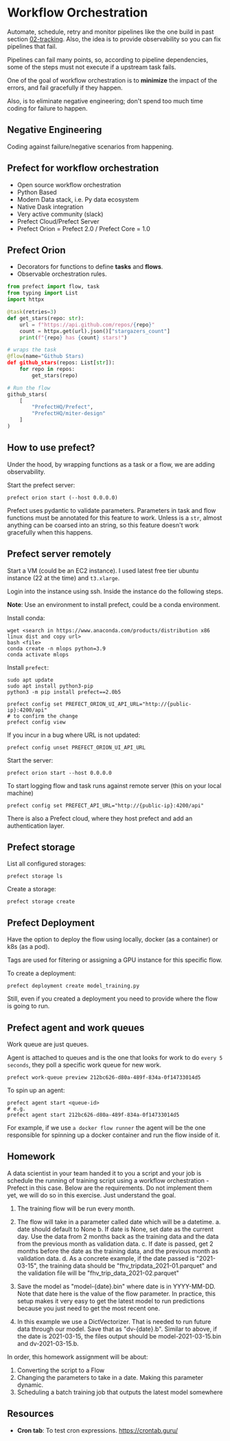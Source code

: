 # Workflow Orchestration

Automate, schedule, retry and monitor pipelines like the one build in past section [02-tracking](../02-tracking/README.md). Also, the idea is to provide observability so you can fix pipelines that fail.

Pipelines can fail many points, so, according to pipeline dependencies, some of the steps must not execute if a upstream task fails. 

One of the goal of workflow orchestration is to **minimize** the impact of the errors, and fail gracefully if they happen.

Also, is to eliminate negative engineering; don't spend too much time coding for failure to happen.

## Negative Engineering

Coding against failure/negative scenarios from happening.

## Prefect for workflow orchestration

- Open source workflow orchestration
- Python Based
- Modern Data stack, i.e. Py data ecosystem
- Native Dask integration
- Very active community (slack)
- Prefect Cloud/Prefect Server
- Prefect Orion = Prefect 2.0 / Prefect Core = 1.0

## Prefect Orion

- Decorators for functions to define **tasks** and **flows**.
- Observable orchestration rules.

```python
from prefect import flow, task
from typing import List
import httpx

@task(retries=3)
def get_stars(repo: str):
    url = f"https://api.github.com/repos/{repo}"
    count = httpx.get(url).json()["stargazers_count"]
    print(f"{repo} has {count} stars!")

# wraps the task
@flow(name="Github Stars)
def github_stars(repos: List[str]):
    for repo in repos:
        get_stars(repo)

# Run the flow
github_stars(
    [
        "PrefectHQ/Prefect",
        "PrefectHQ/miter-design"
    ]
)
```

## How to use prefect?

Under the hood, by wrapping functions as a task or a flow, we are adding observability.

Start the prefect server:
```
prefect orion start (--host 0.0.0.0)
```

Prefect uses pydantic to validate parameters. Parameters in task and flow functions must be annotated for this feature to work. Unless is a `str`, almost anything can be coarsed into an string, so this feature doesn't work gracefully when this happens.

## Prefect server remotely

Start a VM (could be an EC2 instance). I used latest free tier ubuntu instance (22 at the time) and `t3.xlarge`.

Login into the instance using ssh. Inside the instance do the following steps.

**Note**: Use an environment to install prefect, could be a conda environment.

Install conda:
```
wget <search in https://www.anaconda.com/products/distribution x86 linux dist and copy url>
bash <file>
conda create -n mlops python=3.9
conda activate mlops
```


Install `prefect`:
```
sudo apt update
sudo apt install python3-pip
python3 -m pip install prefect==2.0b5
```

```
prefect config set PREFECT_ORION_UI_API_URL="http://{public-ip}:4200/api"
# to confirm the change
prefect config view
```

If you incur in a bug where URL is not updated:
```
prefect config unset PREFECT_ORION_UI_API_URL
```

Start the server:
```
prefect orion start --host 0.0.0.0
```

To start logging flow and task runs against remote server (this on your local machine)
```
prefect config set PREFECT_API_URL="http://{public-ip}:4200/api"
```

There is also a Prefect cloud, where they host prefect and add an authentication layer.

## Prefect storage

List all configured storages:
```
prefect storage ls
```

Create a storage:
```
prefect storage create
```

## Prefect Deployment

Have the option to deploy the flow using locally, docker (as a container) or k8s (as a pod).

Tags are used for filtering or assigning a GPU instance for this specific flow.

To create a deployment:
```
prefect deployment create model_training.py
```

Still, even if you created a deployment you need to provide where the flow is going to run.

## Prefect agent and work queues

Work queue are just queues.

Agent is attached to queues and is the one that looks for work to do `every 5 seconds`, they poll a specific work queue for new work.

```
prefect work-queue preview 212bc626-d80a-489f-834a-0f14733014d5
```

To spin up an agent:
```
prefect agent start <queue-id>
# e.g.
prefect agent start 212bc626-d80a-489f-834a-0f14733014d5
```

For example, if we use `a docker flow runner` the agent will be the one responsible for spinning up a docker container and run the flow inside of it.


## Homework

A data scientist in your team handed it to you a script and your job is schedule the running of training script using a workflow orchestration - Prefect in this case. Below are the requirements. Do not implement them yet, we will do so in this exercise. Just understand the goal.

1. The training flow will be run every month.
2. The flow will take in a parameter called date which will be a datetime.
a. date should default to None
b. If date is None, set date as the current day. Use the data from 2 months back as the training data and the data from the previous month as validation data.
c. If date is passed, get 2 months before the date as the training data, and the previous month as validation data.
d. As a concrete example, if the date passed is "2021-03-15", the training data should be "fhv_tripdata_2021-01.parquet" and the validation file will be "fhv_trip_data_2021-02.parquet"

3. Save the model as "model-{date}.bin" where date is in YYYY-MM-DD. Note that date here is the value of the flow parameter. In practice, this setup makes it very easy to get the latest model to run predictions because you just need to get the most recent one.
4. In this example we use a DictVectorizer. That is needed to run future data through our model. Save that as "dv-{date}.b". Similar to above, if the date is 2021-03-15, the files output should be model-2021-03-15.bin and dv-2021-03-15.b.

In order, this homework assignment will be about:

1. Converting the script to a Flow
2. Changing the parameters to take in a date. Making this parameter dynamic.
3. Scheduling a batch training job that outputs the latest model somewhere

## Resources

- **Cron tab**: To test cron expressions. https://crontab.guru/
